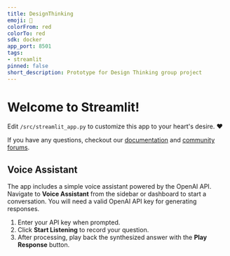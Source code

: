 ```yaml
---
title: DesignThinking
emoji: 🚀
colorFrom: red
colorTo: red
sdk: docker
app_port: 8501
tags:
- streamlit
pinned: false
short_description: Prototype for Design Thinking group project
---
```


# Welcome to Streamlit!

Edit `/src/streamlit_app.py` to customize this app to your heart's desire. :heart:

If you have any questions, checkout our [documentation](https://docs.streamlit.io) and [community
forums](https://discuss.streamlit.io).

## Voice Assistant

The app includes a simple voice assistant powered by the OpenAI API. Navigate to
**Voice Assistant** from the sidebar or dashboard to start a conversation. You
will need a valid OpenAI API key for generating responses.

1. Enter your API key when prompted.
2. Click **Start Listening** to record your question.
3. After processing, play back the synthesized answer with the **Play Response**
   button.
